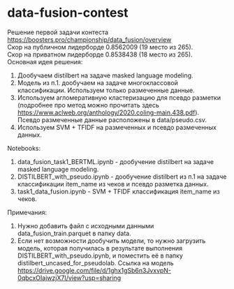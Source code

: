# data-fusion-contest
Решение первой задачи контеста https://boosters.pro/championship/data_fusion/overview  
Скор на публичном лидерборде 0.8562009 (19 место из 265).  
Скор на приватном лидерборде 0.8538438 (18 место из 265).  
Основная идея решения:
1. Дообучаем distilbert на задаче masked language modeling. 
2. Модель из п.1. дообучаем на задаче многоклассовой классификации. Используем только размеченные данные.
3. Используем агломеративную кластеризацию для псевдо разметки (подробнее про метод можно прочитать здесь https://www.aclweb.org/anthology/2020.coling-main.438.pdf).  
Псевдо размеченные данные расположены в data/pseudo.csv.
5. Используем SVM + TFIDF на размеченных и псевдо размеченных данных.

Notebooks:
1. data_fusion_task1_BERTML.ipynb - дообучение distilbert на задаче masked language modeling.
2. DISTILBERT_with_pseudo.ipynb - дообучение distilbert из п.1 на задаче классификации item_name из чеков и псевдо разметка данных.
3. task1_data_fusion.ipynb - SVM + TFIDF классификация item_name из чеков.

Примечания:
1. Нужно добавить файл с исходными данными data_fusion_train.parquet в папку data.
2. Если нет возможности дообучить модели, то нужно загрузить модель, которая получилась в результате выполнения DISTILBERT_with_pseudo.ipynb, и поместить её в папку distilbert_uncased_for_pseudolab. Ссылка на модель https://drive.google.com/file/d/1ghx1gSb6n3JvxvpN-0qbcxOIajwzjX7I/view?usp=sharing
